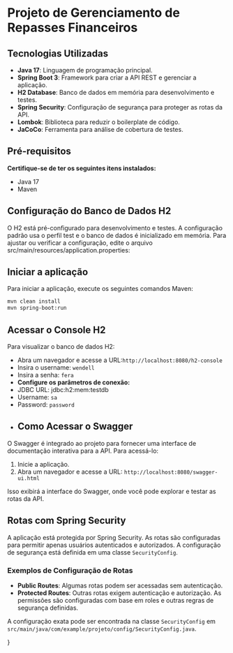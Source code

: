 # Projeto de Gerenciamento de Repasses Financeiros

## Tecnologias Utilizadas

- **Java 17**: Linguagem de programação principal.
- **Spring Boot 3**: Framework para criar a API REST e gerenciar a aplicação.
- **H2 Database**: Banco de dados em memória para desenvolvimento e testes.
- **Spring Security**: Configuração de segurança para proteger as rotas da API.
- **Lombok**: Biblioteca para reduzir o boilerplate de código.
- **JaCoCo**: Ferramenta para análise de cobertura de testes.


## Pré-requisitos 
**Certifique-se de ter os seguintes itens instalados:**
- Java 17
- Maven

## Configuração do Banco de Dados H2

O H2 está pré-configurado para desenvolvimento e testes. A configuração padrão usa o perfil test e o banco de dados é inicializado em memória. Para ajustar ou verificar a configuração, edite o arquivo src/main/resources/application.properties:

## Iniciar a aplicação 
Para iniciar a aplicação, execute os seguintes comandos Maven:
```sh
mvn clean install
mvn spring-boot:run
```

## Acessar o Console H2
Para visualizar o banco de dados H2:
- Abra um navegador e acesse a URL:` http://localhost:8080/h2-console `
- Insira o username: `wendell`
- Insira a senha: `fera`
- **Configure os parâmetros de conexão:**
- JDBC URL: jdbc:h2:mem:testdb
- Username: `sa`
- Password: `password`
- ## Como Acessar o Swagger

O Swagger é integrado ao projeto para fornecer uma interface de documentação interativa para a API. Para acessá-lo:

1. Inicie a aplicação.
2. Abra um navegador e acesse a URL: `http://localhost:8080/swagger-ui.html`

Isso exibirá a interface do Swagger, onde você pode explorar e testar as rotas da API.

## Rotas com Spring Security

A aplicação está protegida por Spring Security. As rotas são configuradas para permitir apenas usuários autenticados e autorizados. A configuração de segurança está definida em uma classe `SecurityConfig`.

### Exemplos de Configuração de Rotas

- **Public Routes**: Algumas rotas podem ser acessadas sem autenticação.
- **Protected Routes**: Outras rotas exigem autenticação e autorização. As permissões são configuradas com base em roles e outras regras de segurança definidas.

A configuração exata pode ser encontrada na classe `SecurityConfig` em <br>
`src/main/java/com/example/projeto/config/SecurityConfig.java`.

}
